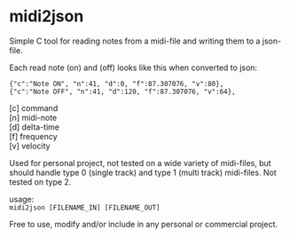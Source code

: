# midi2json
Simple C tool for reading notes from a midi-file and writing them to a json-file.

Each read note (on) and (off) looks like this when converted to json:

`{"c":"Note ON", "n":41, "d":0, "f":87.307076, "v":80},  `  
`{"c":"Note OFF", "n":41, "d":120, "f":87.307076, "v":64},`

[c] command  
[n] midi-note  
[d] delta-time  
[f] frequency  
[v] velocity

Used for personal project, not tested on a wide variety of midi-files, but should handle type 0 (single track) and type 1 (multi track) midi-files. Not tested on type 2.

usage:  
`midi2json [FILENAME_IN] [FILENAME_OUT]`

Free to use, modify and/or include in any personal or commercial project.
